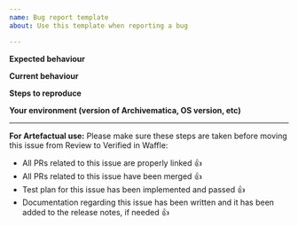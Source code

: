 ```yaml
---
name: Bug report template
about: Use this template when reporting a bug

---
```


**Expected behaviour**


**Current behaviour**


**Steps to reproduce**


**Your environment (version of Archivematica, OS version, etc)**

---
**For Artefactual use:**
Please make sure these steps are taken before moving this issue from Review to Verified in Waffle:

- All PRs related to this issue are properly linked 👍
- All PRs related to this issue have been merged 👍
- Test plan for this issue has been implemented and passed 👍
- Documentation regarding this issue has been written and it has been added to the release notes, if needed 👍
